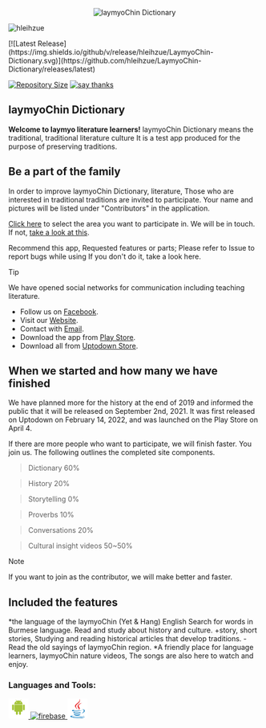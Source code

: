 <p align="center">
  <img src="https://github.com/hleihzue/LaymyoChin-Dictionary/assets/155907427/48fba0ba-1db7-4de3-bf59-668d421a50f3" alt="laymyoChin Dictionary" width="100">
</p>



<p align="left"> <img src="https://komarev.com/ghpvc/?username=hleihzue&label=Visitors&color=ffff00&style=flat" alt="hleihzue" /> </p>  [![Latest Release](https://img.shields.io/github/v/release/hleihzue/LaymyoChin-Dictionary.svg)](https://github.com/hleihzue/LaymyoChin-Dictionary/releases/latest)

[![Repository Size](https://img.shields.io/github/repo-size/hleihzue/LaymyoChin-Dictionary.svg)](https://github.com/hleihzue/LaymyoChin-Dictionary) [![say thanks](https://img.shields.io/badge/say-thanks-ff69b4.svg)](https://saythanks.io/to/hleihzue)

## laymyoChin Dictionary
**Welcome to laymyo literature learners!** laymyoChin Dictionary means the traditional, traditional  literature  culture  It is a test app produced for the purpose of preserving traditions.

## Be a part of the family
 In order to improve laymyoChin Dictionary, literature,  Those who are interested in traditional traditions are invited to participate.  Your name and pictures will be listed under "Contributors" in the application.

[Click here](https://forms.gle/LPEM9dKWJh24oMxTA) to select the area you want to participate in.  We will be in touch.  If not, [take a look at this](https://fb.watch/ppV3pYooP2/?mibextid=Nif5oz).

Recommend this app, Requested features or parts;  Please refer to Issue to report bugs while using  If you don't do it, take a look here.

> [!TIP]
> We have opened social networks for communication including teaching literature.
 * Follow us on [Facebook](https://www.facebook.com/profile.php?id=100095702314809&mibextid=ZbWKwL).
 * Visit our [Website](www.laymyochin.wordpress.com/).
 * Contact with [Email]( laymyochin.dictionary@gmail.com).
 * Download the app from [Play Store](https://play.google.com/store/apps/details?id=chin.bk.hleihzue.yet.dictionary).
 * Download all from [Uptodown Store](https://yet-mm-dictionary.en.uptodown.com/android/download).


## When we started and how many we have finished
 We have planned more for the history at the end of 2019 and informed the public that it will be released on September 2nd, 2021.  It was first released on Uptodown on February 14, 2022, and was launched on the Play Store on April 4.

 If there are more people who want to participate, we will finish faster.  You join us.  The following outlines the completed site components.

 > Dictionary 60%

 > History 20%

 > Storytelling 0%

 > Proverbs 10%

 > Conversations 20%

 > Cultural insight videos 50~50%

> [!NOTE]
> If you want to join as the contributor, we will make better and faster.



## Included the features
*the language of the laymyoChin (Yet & Hang) English  Search for words in Burmese language.
Read and study about history and culture.
+story, short stories,  Studying and reading historical articles that develop traditions.
-Read the old sayings of laymyoChin region.
*A friendly place for language learners, laymyoChin nature videos, The songs are also here to watch and enjoy.


<h3 align="left">Languages and Tools:</h3>
<p align="left"> <a href="https://developer.android.com" target="_blank" rel="noreferrer"> <img src="https://raw.githubusercontent.com/devicons/devicon/master/icons/android/android-original-wordmark.svg" alt="android" width="40" height="40"/> </a> <a href="https://firebase.google.com/" target="_blank" rel="noreferrer"> <img src="https://www.vectorlogo.zone/logos/firebase/firebase-icon.svg" alt="firebase" width="40" height="40"/> </a> <a href="https://www.java.com" target="_blank" rel="noreferrer"> <img src="https://raw.githubusercontent.com/devicons/devicon/master/icons/java/java-original.svg" alt="java" width="40" height="40"/> </a> </p>

